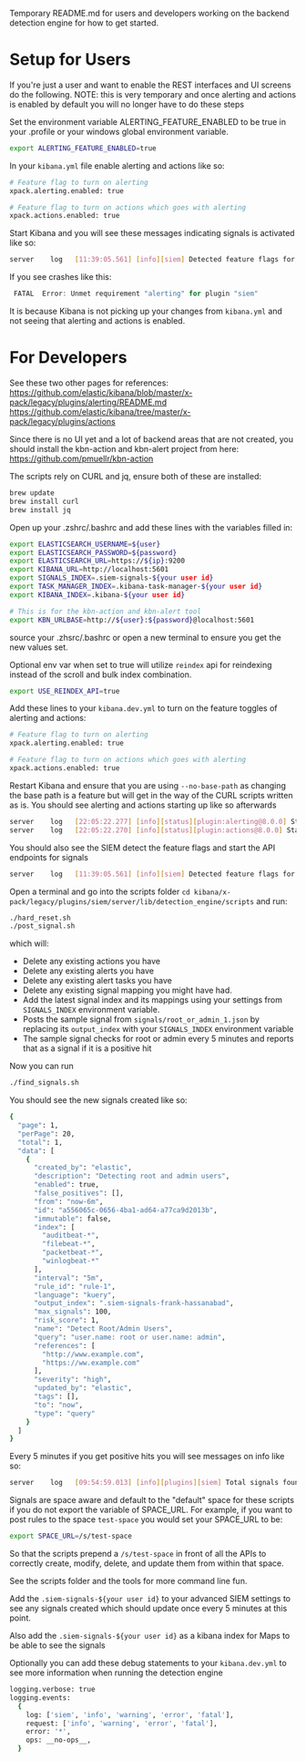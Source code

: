 Temporary README.md for users and developers working on the backend detection engine
for how to get started.

# Setup for Users

If you're just a user and want to enable the REST interfaces and UI screens do the following.
NOTE: this is very temporary and once alerting and actions is enabled by default you will no
longer have to do these steps

Set the environment variable ALERTING_FEATURE_ENABLED to be true in your .profile or your windows
global environment variable.

```sh
export ALERTING_FEATURE_ENABLED=true
```

In your `kibana.yml` file enable alerting and actions like so:

```sh
# Feature flag to turn on alerting
xpack.alerting.enabled: true

# Feature flag to turn on actions which goes with alerting
xpack.actions.enabled: true
```

Start Kibana and you will see these messages indicating signals is activated like so:

```sh
server    log   [11:39:05.561] [info][siem] Detected feature flags for actions and alerting and enabling signals API endpoints
```

If you see crashes like this:

```ts
 FATAL  Error: Unmet requirement "alerting" for plugin "siem"
```

It is because Kibana is not picking up your changes from `kibana.yml` and not seeing that alerting and actions is enabled.

# For Developers

See these two other pages for references:
https://github.com/elastic/kibana/blob/master/x-pack/legacy/plugins/alerting/README.md
https://github.com/elastic/kibana/tree/master/x-pack/legacy/plugins/actions

Since there is no UI yet and a lot of backend areas that are not created, you
should install the kbn-action and kbn-alert project from here:
https://github.com/pmuellr/kbn-action

The scripts rely on CURL and jq, ensure both of these are installed:

```sh
brew update
brew install curl
brew install jq
```

Open up your .zshrc/.bashrc and add these lines with the variables filled in:

```sh
export ELASTICSEARCH_USERNAME=${user}
export ELASTICSEARCH_PASSWORD=${password}
export ELASTICSEARCH_URL=https://${ip}:9200
export KIBANA_URL=http://localhost:5601
export SIGNALS_INDEX=.siem-signals-${your user id}
export TASK_MANAGER_INDEX=.kibana-task-manager-${your user id}
export KIBANA_INDEX=.kibana-${your user id}

# This is for the kbn-action and kbn-alert tool
export KBN_URLBASE=http://${user}:${password}@localhost:5601
```

source your .zhsrc/.bashrc or open a new terminal to ensure you get the new values set.

Optional env var when set to true will utilize `reindex` api for reindexing
instead of the scroll and bulk index combination.

```sh
export USE_REINDEX_API=true
```

Add these lines to your `kibana.dev.yml` to turn on the feature toggles of alerting and actions:

```sh
# Feature flag to turn on alerting
xpack.alerting.enabled: true

# Feature flag to turn on actions which goes with alerting
xpack.actions.enabled: true
```

Restart Kibana and ensure that you are using `--no-base-path` as changing the base path is a feature but will
get in the way of the CURL scripts written as is. You should see alerting and actions starting up like so afterwards

```sh
server    log   [22:05:22.277] [info][status][plugin:alerting@8.0.0] Status changed from uninitialized to green - Ready
server    log   [22:05:22.270] [info][status][plugin:actions@8.0.0] Status changed from uninitialized to green - Ready
```

You should also see the SIEM detect the feature flags and start the API endpoints for signals

```sh
server    log   [11:39:05.561] [info][siem] Detected feature flags for actions and alerting and enabling signals API endpoints
```

Open a terminal and go into the scripts folder `cd kibana/x-pack/legacy/plugins/siem/server/lib/detection_engine/scripts` and run:

```sh
./hard_reset.sh
./post_signal.sh
```

which will:

- Delete any existing actions you have
- Delete any existing alerts you have
- Delete any existing alert tasks you have
- Delete any existing signal mapping you might have had.
- Add the latest signal index and its mappings using your settings from `SIGNALS_INDEX` environment variable.
- Posts the sample signal from `signals/root_or_admin_1.json` by replacing its `output_index` with your `SIGNALS_INDEX` environment variable
- The sample signal checks for root or admin every 5 minutes and reports that as a signal if it is a positive hit

Now you can run

```sh
./find_signals.sh
```

You should see the new signals created like so:

```sh
{
  "page": 1,
  "perPage": 20,
  "total": 1,
  "data": [
    {
      "created_by": "elastic",
      "description": "Detecting root and admin users",
      "enabled": true,
      "false_positives": [],
      "from": "now-6m",
      "id": "a556065c-0656-4ba1-ad64-a77ca9d2013b",
      "immutable": false,
      "index": [
        "auditbeat-*",
        "filebeat-*",
        "packetbeat-*",
        "winlogbeat-*"
      ],
      "interval": "5m",
      "rule_id": "rule-1",
      "language": "kuery",
      "output_index": ".siem-signals-frank-hassanabad",
      "max_signals": 100,
      "risk_score": 1,
      "name": "Detect Root/Admin Users",
      "query": "user.name: root or user.name: admin",
      "references": [
        "http://www.example.com",
        "https://ww.example.com"
      ],
      "severity": "high",
      "updated_by": "elastic",
      "tags": [],
      "to": "now",
      "type": "query"
    }
  ]
}
```

Every 5 minutes if you get positive hits you will see messages on info like so:

```sh
server    log   [09:54:59.013] [info][plugins][siem] Total signals found from signal rule "id: a556065c-0656-4ba1-ad64-a77ca9d2013b", "ruleId: rule-1": 10000
```

Signals are space aware and default to the "default" space for these scripts if you do not export
the variable of SPACE_URL. For example, if you want to post rules to the space `test-space` you would
set your SPACE_URL to be:

```sh
export SPACE_URL=/s/test-space
```

So that the scripts prepend a `/s/test-space` in front of all the APIs to correctly create, modify, delete, and update
them from within that space.

See the scripts folder and the tools for more command line fun.

Add the `.siem-signals-${your user id}` to your advanced SIEM settings to see any signals
created which should update once every 5 minutes at this point.

Also add the `.siem-signals-${your user id}` as a kibana index for Maps to be able to see the
signals

Optionally you can add these debug statements to your `kibana.dev.yml` to see more information when running the detection
engine

```sh
logging.verbose: true
logging.events:
  {
    log: ['siem', 'info', 'warning', 'error', 'fatal'],
    request: ['info', 'warning', 'error', 'fatal'],
    error: '*',
    ops: __no-ops__,
  }
```
